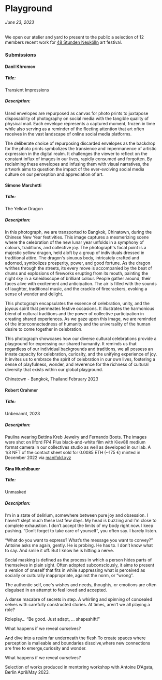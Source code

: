 # Playground
###### June 23, 2023

We open our atelier and yard to present to the public a selection of 12 members recent work for [48 Stunden Neukölln](https://48-stunden-neukoelln.de/de/festival) art festival.

### Submissions

#### Danil Khromov
##### Title:
Transient Impressions
##### Description:
Used envelopes are repurposed as canvas for photo prints to juxtapose disposability of photography on social media with the tangible quality of physical mail. Each envelope represents a captured moment, frozen in time while also serving as a reminder of the fleeting attention that art often receives in the vast landscape of online social media platforms.

The deliberate choice of repurposing discarded envelopes as the backdrop for the photo prints symbolizes the transience and impermanence of artistic expression in the digital realm. It challenges the viewer to reflect on the constant influx of images in our lives, rapidly consumed and forgotten. By reclaiming these envelopes and infusing them with visual narratives, the artwork aims to question the impact of the ever-evolving social media culture on our perception and appreciation of art.


#### Simone Marchetti
##### Title:
The Yellow Dragon
##### Description:
In this photograph, we are transported to Bangkok, Chinatown, during the Chinese New Year festivities. This image captures a mesmerizing scene where the celebration of the new lunar year unfolds in a symphony of colours, traditions, and collective joy.
The photograph's focal point is a majestic yellow dragon, held aloft by a group of individuals dressed in traditional attire. The dragon's sinuous body, intricately crafted and adorned, symbolizes prosperity, power, and good fortune. As the dragon writhes through the streets, its every move is accompanied by the beat of drums and explosions of fireworks erupting from its mouth, painting the night sky in a kaleidoscope of brilliant colour.
People gather around, their faces alive with excitement and anticipation. The air is filled with the sounds of laughter, traditional music, and the crackle of firecrackers, evoking a sense of wonder and delight.

This photograph encapsulates the essence of celebration, unity, and the joyous spirit that permeates festive occasions. It illustrates the harmonious blend of cultural traditions and the power of collective participation in creating shared experiences. As we gaze upon this image, we are reminded of the interconnectedness of humanity and the universality of the human desire to come together in celebration.

This photograph showcases how our diverse cultural celebrations provide a playground for expressing our shared humanity. It reminds us that regardless of our individual backgrounds and traditions, we all possess an innate capacity for celebration, curiosity, and the unifying experience of joy. It invites us to embrace the spirit of celebration in our own lives, fostering a sense of playfulness, wonder, and reverence for the richness of cultural diversity that exists within our global playground.

Chinatown - Bangkok, Thailand
February 2023

#### Robert Crahmer
##### Title:
Unbenannt, 2023
##### Description:
Paulina wearing Bettina Kreb Jewelry and Fernando Boots. The images were shot on Ilford FP4 Plus black-and-white film with Kiev88 medium format camera in our collectives studio as well as developed in our lab. A 1/3 NFT of the contact sheet sold for 0.0085 ETH (~175 €) minted in December 2022 via [manifold.xyz](manifold.xyz)

#### Sina Muehlbauer
##### Title:
Unmasked
##### Description:
I’m in a state of delirium, somewhere between pure joy and obsession. I haven’t slept much these last few days. My head is buzzing and I’m close to complete exhaustion. I don’t accept the limits of my body right now. I keep pushing. “Don’t forget to take care of yourself”, you often say. I barely listen.

“What do you want to express? What’s the message you want to convey?”
Antoine asks me again, gently. He is probing. He has to.
I don’t know what to say. And smile it off.
But I know he is hitting a nerve.

Social masking is defined as the process in which a person hides parts of themselves in plain sight. Often adopted subconsciously, it aims to present a version of oneself that fits in while suppressing what is perceived as socially or culturally inappropriate, against the norm, or “wrong”.

The authentic self, one's wishes and needs, thoughts, or emotions are often disguised in an attempt to feel loved and accepted.

A danse macabre of secrets in step.
A whirling and spinning of concealed selves with carefully constructed stories.
At times, aren’t we all playing a role?

Roleplay…
“Be good. Just adapt, … shapeshift!”

What happens if we reveal ourselves?

And dive into a realm
far underneath the flesh
To create spaces where perception is malleable and boundaries dissolve,where new connections are free to emerge,curiosity and wonder.

What happens if we reveal ourselves?

Selection of works produced in mentoring workshop with Antoine D’Agata, Berlin April/May 2023.
